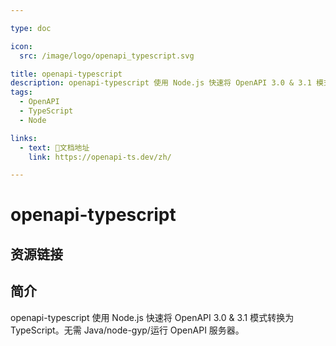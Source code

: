 ```yaml
---

type: doc

icon:
  src: /image/logo/openapi_typescript.svg

title: openapi-typescript
description: openapi-typescript 使用 Node.js 快速将 OpenAPI 3.0 & 3.1 模式转换为 TypeScript。无需 Java/node-gyp/运行 OpenAPI 服务器。
tags:
  - OpenAPI
  - TypeScript
  - Node

links:
  - text: 📖文档地址
    link: https://openapi-ts.dev/zh/

---
```


<ShowLogo />

# openapi-typescript

<ShowTags />

<ShowBreadcrumb />

## 资源链接

<ShowLinks />

## 简介

openapi-typescript 使用 Node.js 快速将 OpenAPI 3.0 & 3.1 模式转换为 TypeScript。无需 Java/node-gyp/运行 OpenAPI 服务器。
